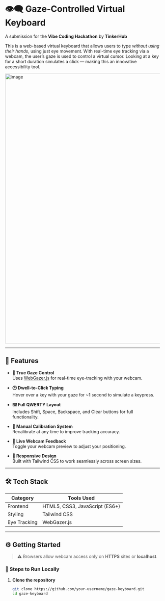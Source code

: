 # 👁️‍🗨️ Gaze-Controlled Virtual Keyboard

A submission for the **Vibe Coding Hackathon** by **TinkerHub**

This is a web-based virtual keyboard that allows users to type *without using their hands*, using just eye movement. With real-time eye tracking via a webcam, the user’s gaze is used to control a virtual cursor. Looking at a key for a short duration simulates a click — making this an innovative accessibility tool.

<img width="1812" height="880" alt="image" src="https://github.com/user-attachments/assets/68aff8a5-46a4-4885-ad7d-e6dc562842a6" />


---

## 🚀 Features

- **🎯 True Gaze Control**  
  Uses [WebGazer.js](https://webgazer.cs.brown.edu/) for real-time eye-tracking with your webcam.

- **🕒 Dwell-to-Click Typing**  
  Hover over a key with your gaze for ~1 second to simulate a keypress.

- **⌨️ Full QWERTY Layout**  
  Includes Shift, Space, Backspace, and Clear buttons for full functionality.

- **🎯 Manual Calibration System**  
  Recalibrate at any time to improve tracking accuracy.

- **🎥 Live Webcam Feedback**  
  Toggle your webcam preview to adjust your positioning.

- **📱 Responsive Design**  
  Built with Tailwind CSS to work seamlessly across screen sizes.

---

## 🛠️ Tech Stack

| Category     | Tools Used                      |
|--------------|----------------------------------|
| Frontend     | HTML5, CSS3, JavaScript (ES6+)   |
| Styling      | Tailwind CSS                    |
| Eye Tracking | WebGazer.js                     |

---

## ⚙️ Getting Started

> ⚠️ Browsers allow webcam access only on **HTTPS** sites or **localhost**.

### 🔧 Steps to Run Locally

1. **Clone the repository**
   ```bash
   git clone https://github.com/your-username/gaze-keyboard.git
   cd gaze-keyboard
